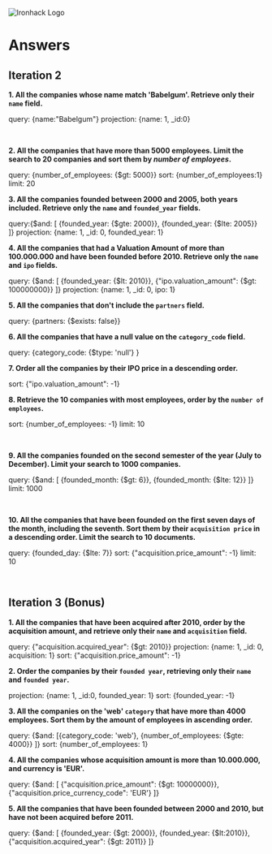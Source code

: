 ![Ironhack Logo](https://i.imgur.com/1QgrNNw.png)

# Answers

## Iteration 2

**1. All the companies whose name match 'Babelgum'. Retrieve only their `name` field.**

query: {name:"Babelgum"}
projection: {name: 1, _id:0}

<br>

**2. All the companies that have more than 5000 employees. Limit the search to 20 companies and sort them by *number of employees*.**

query: {number_of_employees: {$gt: 5000}}
sort: {number_of_employees:1}
limit: 20
<br>

**3. All the companies founded between 2000 and 2005, both years included. Retrieve only the `name` and `founded_year` fields.**

query:{$and: [ {founded_year: {$gte: 2000}}, {founded_year: {$lte: 2005}} ]}
projection: {name: 1, _id: 0, founded_year: 1}
<br>

**4. All the companies that had a Valuation Amount of more than 100.000.000 and have been founded before 2010. Retrieve only the `name` and `ipo` fields.**

query: {$and: [ {founded_year: {$lt: 2010}}, {"ipo.valuation_amount": {$gt: 100000000}} ]}
projection: {name: 1, _id: 0, ipo: 1}
<br>

**5. All the companies that don't include the `partners` field.**

query: {partners: {$exists: false}}
<br>

**6. All the companies that have a null value on the `category_code` field.**

query: {category_code: {$type: 'null'} }
<br>

**7. Order all the companies by their IPO price in a descending order.**

sort: {"ipo.valuation_amount": -1}
<br>

**8. Retrieve the 10 companies with most employees, order by the `number of employees`.**

sort: {number_of_employees: -1}
limit: 10

<br>

**9. All the companies founded on the second semester of the year (July to December). Limit your search to 1000 companies.**

query: {$and: [ {founded_month: {$gt: 6}}, {founded_month: {$lte: 12}} ]}
limit: 1000

<br>

**10. All the companies that have been founded on the first seven days of the month, including the seventh. Sort them by their `acquisition price` in a descending order. Limit the search to 10 documents.**

query: {founded_day: {$lte: 7}}
sort: {"acquisition.price_amount": -1}
limit: 10

<br>

## Iteration 3 (Bonus)

**1. All the companies that have been acquired after 2010, order by the acquisition amount, and retrieve only their `name` and `acquisition` field.**

query: {"acquisition.acquired_year": {$gt: 2010}}
projection: {name: 1, _id: 0, acquisition: 1}
sort: {"acquisition.price_amount": -1}
<br>

**2. Order the companies by their `founded year`, retrieving only their `name` and `founded year`.**

projection: {name: 1, _id:0, founded_year: 1}
sort: {founded_year: -1}
<br>

**3. All the companies on the 'web' `category` that have more than 4000 employees. Sort them by the amount of employees in ascending order.**

query: {$and: [{category_code: 'web'}, {number_of_employees: {$gte: 4000}} ]}
sort: {number_of_employees: 1}
<br>

**4. All the companies whose acquisition amount is more than 10.000.000, and currency is 'EUR'.**

query: {$and: [ {"acquisition.price_amount": {$gt: 10000000}}, {"acquisition.price_currency_code": 'EUR'} ]}
<br>

**5. All the companies that have been founded between 2000 and 2010, but have not been acquired before 2011.**

query: {$and: [ {founded_year: {$gt: 2000}}, {founded_year: {$lt:2010}}, {"acquisition.acquired_year": {$gt: 2011}} ]}
<br>

